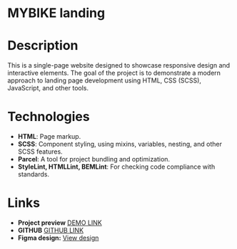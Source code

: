 # MYBIKE landing

# Description
This is a single-page website designed to showcase responsive design and interactive elements. The goal of the project is to demonstrate a modern approach to landing page development using HTML, CSS (SCSS), JavaScript, and other tools.

# Technologies
- **HTML**: Page markup.
- **SCSS**: Component styling, using mixins, variables, nesting, and other SCSS features.
- **Parcel**: A tool for project bundling and optimization.
- **StyleLint, HTMLLint, BEMLint**: For checking code compliance with standards.

# Links
- **Project preview** [DEMO LINK](https://yevhenia-s.github.io/Bike-Landing/)
- **GITHUB** [GITHUB LINK](https://github.com/Yevhenia-S/Bike-Landing)
- **Figma design:** [View design](https://www.figma.com/file/NZQAIydtHo5QkINyGLHNcq/BIKE-New-Version?node-id=0%3A1)

